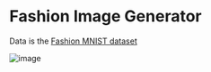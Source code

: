 # Fashion Image Generator 

  Data is the [Fashion MNIST dataset](https://www.kaggle.com/datasets/zalando-research/fashionmnist)

  ![image](https://github.com/user-attachments/assets/6bc8f12f-26f5-4300-8596-0f652accbc8a)
